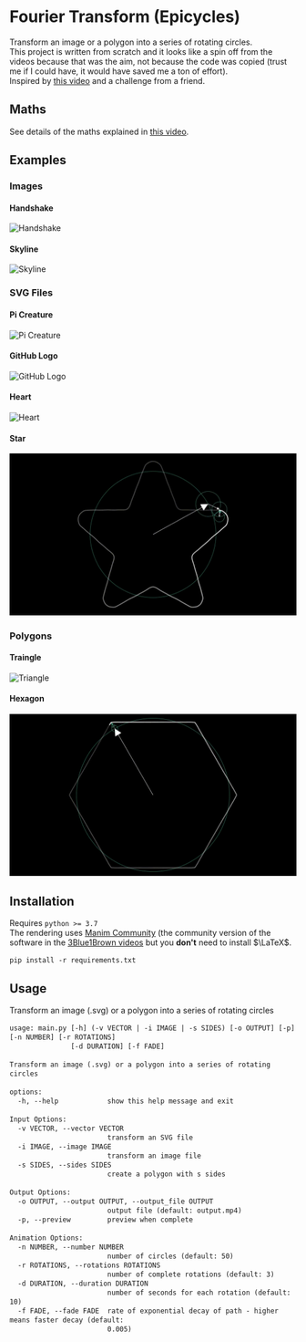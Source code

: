 # Fourier Transform (Epicycles)
Transform an image or a polygon into a series of rotating circles.  
This project is written from scratch and it looks like a spin off from the videos because that was the aim, not because the code was copied (trust me if I could have, it would have saved me a ton of effort).  
Inspired by [this video](https://www.youtube.com/watch?v=-qgreAUpPwM) and a challenge from a friend.
## Maths
See details of the maths explained in [this video](https://www.youtube.com/watch?v=r6sGWTCMz2k&t=853s).

## Examples
### Images
#### Handshake
![Handshake](examples/output/handshake.gif "Handshake")
#### Skyline
![Skyline](examples/output/skyline.gif "Skyline")
### SVG Files
#### Pi Creature
![Pi Creature](exampleUpdates/output/pi.gif "Pi Creature")
#### GitHub Logo
![GitHub Logo](examples/output/github.gif "GitHub Logo")
#### Heart
![Heart](examples/output/heart.gif "Heart")
#### Star
![Pi Creature](examples/output/star.gif "Star")
### Polygons
#### Traingle
![Triangle](examples/output/triangle.gif "Triangle")
#### Hexagon
![Hexagon](examples/output/hexagon.gif "Hexagon")

## Installation
Requires `python >= 3.7`  
The rendering uses [Manim Community](https://github.com/manimCommunity/manim) (the community version of the software in the [3Blue1Brown videos](https://www.youtube.com/c/3blue1brown) but you **don't** need to install $\LaTeX$.

```
pip install -r requirements.txt
```

## Usage
Transform an image (.svg) or a polygon into a series of rotating circles

```
usage: main.py [-h] (-v VECTOR | -i IMAGE | -s SIDES) [-o OUTPUT] [-p] [-n NUMBER] [-r ROTATIONS]
               [-d DURATION] [-f FADE]

Transform an image (.svg) or a polygon into a series of rotating circles

options:
  -h, --help            show this help message and exit

Input Options:
  -v VECTOR, --vector VECTOR
                        transform an SVG file
  -i IMAGE, --image IMAGE
                        transform an image file
  -s SIDES, --sides SIDES
                        create a polygon with s sides

Output Options:
  -o OUTPUT, --output OUTPUT, --output_file OUTPUT
                        output file (default: output.mp4)
  -p, --preview         preview when complete

Animation Options:
  -n NUMBER, --number NUMBER
                        number of circles (default: 50)
  -r ROTATIONS, --rotations ROTATIONS
                        number of complete rotations (default: 3)
  -d DURATION, --duration DURATION
                        number of seconds for each rotation (default: 10)
  -f FADE, --fade FADE  rate of exponential decay of path - higher means faster decay (default:       
                        0.005)
```
